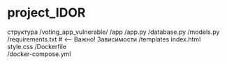 # project_IDOR 
структура 
/voting_app_vulnerable/
    /app
        /app.py
        /database.py
        /models.py
        /requirements.txt  # <-- Важно! Зависимости
    /templates
        index.html
        style.css
    /Dockerfile          
    /docker-compose.yml  
